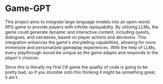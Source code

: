 # Game-GPT
This project aims to integrate large language models into an open-world RPG game to provide players with infinite replayability. By utilizing LLMs, the game could generate dynamic and interactive content, including quests, dialogues, and narratives, based on player actions and decisions. This integration enhances the game's storytelling capabilities, allowing for more immersive and personalized gameplay experiences. With the help of LLMs, every playthrough would be unique as the game adapts and responds to the player's choices.

Since this is literally my first C# game the quality of code is going to be pretty bad, so if you stumble onto this thinking it might be something great, it ain't.
